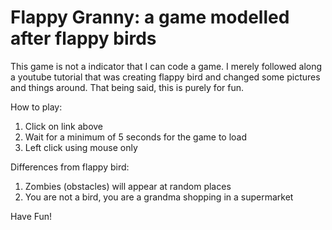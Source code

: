 # Flappy Granny: a game modelled after flappy birds
This game is not a indicator that I can code a game.
I merely followed along a youtube tutorial that was creating flappy bird and changed some pictures and things around. That being said, this is purely for fun.

How to play:
1) Click on link above
2) Wait for a minimum of 5 seconds for the game to load
3) Left click using mouse only

Differences from flappy bird:
1) Zombies (obstacles) will appear at random places
2) You are not a bird, you are a grandma shopping in a supermarket

Have Fun!
